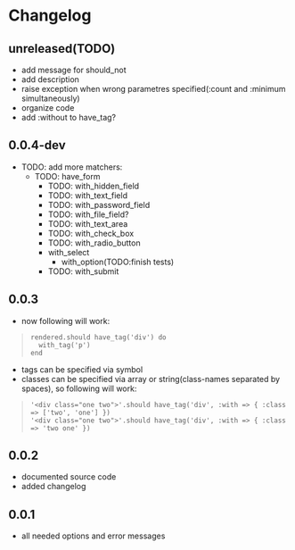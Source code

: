 Changelog
=========

unreleased(TODO)
----------------

* add message for should\_not
* add description
* raise exception when wrong parametres specified(:count and :minimum simultaneously)
* organize code
* add :without to have\_tag?

0.0.4-dev
---------

* TODO: add more matchers:
  * TODO: have\_form
    * TODO: with\_hidden\_field
    * TODO: with\_text\_field
    * TODO: with\_password\_field
    * TODO: with\_file\_field?
    * TODO: with\_text\_area
    * TODO: with\_check\_box
    * TODO: with\_radio\_button
    * with\_select
      * with\_option(TODO:finish tests)
    * TODO: with\_submit

0.0.3
-----

* now following will work:

>     rendered.should have_tag('div') do
>       with_tag('p')
>     end

* tags can be specified via symbol
* classes can be specified via array or string(class-names separated by spaces), so following will work:

>     '<div class="one two">'.should have_tag('div', :with => { :class => ['two', 'one'] })
>     '<div class="one two">'.should have_tag('div', :with => { :class => 'two one' })

0.0.2
------

* documented source code
* added changelog

0.0.1
------

* all needed options and error messages
